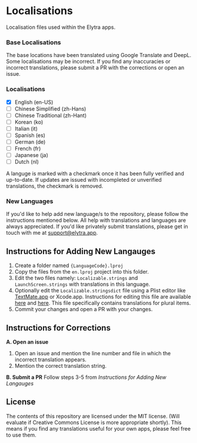 # Localisations
Localisation files used within the Elytra apps.

### Base Localisations
The base locations have been translated using Google Translate and DeepL. Some localisations may be incorrect. If you find any inaccuracies or incorrect translations, please submit a PR with the corrections or open an issue. 

### Localisations
- [x] English (en-US)
- [ ] Chinese Simplified (zh-Hans)
- [ ] Chinese Traditional (zh-Hant)
- [ ] Korean (ko)
- [ ] Italian (it)
- [ ] Spanish (es)
- [ ] German (de)
- [ ] French (fr)
- [ ] Japanese (ja)
- [ ] Dutch (nl)

A languge is marked with a checkmark once it has been fully verified and up-to-date. If updates are issued with incompleted or unverified translations, the checkmark is removed. 

### New Languages
If you'd like to help add new language/s to the repository, please follow the instructions mentioned below. All help with translations and languages are always appreciated. If you'd like privately submit translations, please get in touch with me at [support@elytra.app](support@elytra.app).

## Instructions for Adding New Langauges 
1. Create a folder named `{LanguageCode}.lproj`
2. Copy the files from the `en.lproj` project into this folder. 
3. Edit the two files namely: `Localizable.strings` and `LaunchScreen.strings` with translations in this language. 
4. Optionally edit the `Localizable.stringsdict` file using a Plist editor like [TextMate.app](https://macromates.com) or Xcode.app. Instructions for editing this file are available [here](https://developer.apple.com/library/archive/documentation/MacOSX/Conceptual/BPInternational/StringsdictFileFormat/StringsdictFileFormat.html) and [here](https://developer.apple.com/documentation/xcode/localizing-strings-that-contain-plurals). This file specifically contains translations for plural items. 
5. Commit your changes and open a PR with your changes. 

## Instructions for Corrections
**A. Open an issue** 
1. Open an issue and mention the line number and file in which the incorrect translation appears.
2. Mention the correct translation string. 

**B. Submit a PR**
Follow steps 3-5 from *Instructions for Adding New Langauges* 

## License
The contents of this repository are licensed under the MIT license. (Will evaluate if Creative Commons License is more appropriate shortly). 
This means if you find any translations useful for your own apps, please feel free to use them.
